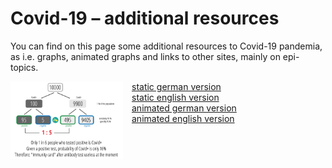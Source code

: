 <html lang="en">
<head>
  <meta charset="utf-8">
  <style type="css">
    @import url("https://fonts.googleapis.com/css?family=Open+Sans+Condensed:300,700");
  </style>
  <title>Covid-19</title>
  <meta name="description" content="Resources">
  <meta name="author" content="Markus Schenker, Phi Network">
 <link rel="stylesheet" href="css/main.css">
</head>

<body>
  <h1>Covid-19 – additional resources</h1>
  <p>You can find on this page some additional resources to Covid-19 pandemia, as i.e. graphs, animated graphs and links to other sites, mainly on epi-topics.
  <div style="float:left; margin-right:1em;"><img src="images/aks_en.png" width="180"></div>
  <div style="float:left;"><div style="float:none;"><a href="#" target="_blank">static german version</a></div><div><a href="#" target="_blank">static english version</a></div><div><a href="#" target="_blank">animated german version</a><div><a href="#" target="_blank">animated english version</a></div></div>
